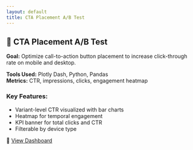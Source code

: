 ```yaml
---
layout: default
title: CTA Placement A/B Test
---
```


## 📍 CTA Placement A/B Test

**Goal:** Optimize call-to-action button placement to increase click-through rate on mobile and desktop.

**Tools Used:** Plotly Dash, Python, Pandas  
**Metrics:** CTR, impressions, clicks, engagement heatmap

### Key Features:
- Variant-level CTR visualized with bar charts
- Heatmap for temporal engagement
- KPI banner for total clicks and CTR
- Filterable by device type

🔗 [View Dashboard](assets/cta-ab-test.html)
